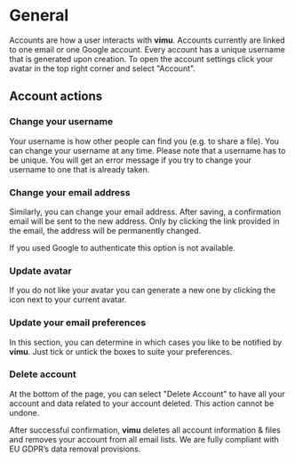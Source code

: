 # General

Accounts are how a user interacts with **vimu**.
Accounts currently are linked to one email or one Google account. Every account has a unique username that is generated upon creation. To open the account settings click your avatar in the top right corner and select "Account".

## Account actions
### Change your username
Your username is how other people can find you (e.g. to <nuxt-link to="/docs/dashboard/files#sharing">share a file</nuxt-link>). You can change your username at any time. Please note that a username has to be unique. You will get an error message if you try to change your username to one that is already taken.

### Change your email address
Similarly, you can change your email address. After saving, a confirmation email will be sent to the new address. Only by clicking the link provided in the email, the address will be permanently changed.

If you used Google to authenticate this option is not available.

### Update avatar
If you do not like your avatar you can generate a new one by clicking the <i class="v-icon mdi mdi-cached theme--light"></i> icon next to your current avatar.

### Update your email preferences
In this section, you can determine in which cases you like to be notified by **vimu**. Just tick or untick the boxes to suite your preferences.

### Delete account
At the bottom of the page, you can select "Delete Account" to have all your account and data related to your account deleted. This action cannot be undone. 

After successful confirmation, **vimu** deletes all account information & files and removes your account from all email lists. We are fully compliant with EU GDPR’s data removal provisions.